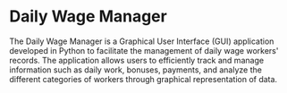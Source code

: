 # Daily Wage Manager
 The Daily Wage Manager is a Graphical User Interface (GUI) application developed in Python to facilitate the management of daily wage workers' records. The application allows users to efficiently track and manage information such as daily work, bonuses, payments, and analyze the different categories of workers through graphical representation of data.
